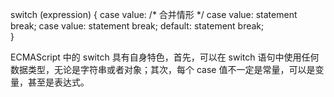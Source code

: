 
switch (expression) {
  case value: 
    /* 合并情形 */
  case value: 
    statement
    break;
  case value: 
    statement
    break;
  default: 
    statement
    break;    
}

ECMAScript 中的 switch 具有自身特色，首先，可以在 switch 语句中使用任何数据类型，无论是字符串或者对象；其次，每个 case 值不一定是常量，可以是变量，甚至是表达式。

